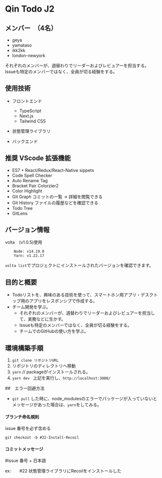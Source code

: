 # Qin Todo J2

## メンバー　（4名）

- geya
- yamataso
- ikk2kk
- london-newyork

それぞれのメンバーが、週替わりでリーダーおよびレビュアーを担当する。
Issueも特定のメンバーではなく、全員が切る経験をする。

## 使用技術

- フロントエンド
  - TypeScript
  - Next.js
  - Tailwind CSS

- 状態管理ライブラリ

- バックエンド

## 推奨 VScode 拡張機能

- ES7 + React/Redux/React-Native sippets
- Code Spell Checker
- Auto Rename Tag
- Bracket Pair Colorzier2
- Color Highlight
- Git Graph コミットの一覧 → 詳細を閲覧できる
- Git History ファイルの履歴などを確認できる
- Todo Tree
- GitLens

## バージョン情報

volta　(v1.0.5)使用

```
    Node: v14.19.0 
    Yarn: v1.22.17
```
`volta list`でプロジェクトにインストールされたバージョンを確認できます。


## 目的と概要

- Todoリストを、興味のある技術を使って、スマートホン用アプリ・デスクトップ用のアプリをレスポンシブで作成する。
- チーム開発を学ぶ。
  - それぞれのメンバーが、週替わりでリーダーおよびレビュアーを担当して、実務などに生かす。
  - Issueも特定のメンバーではなく、全員が切る経験をする。
  - チームでのGitHubの使い方を学ぶ。 

## 環境構築手順

1. `git clone リポジトリURL`
2. リポジトリのディレクトリへ移動
3. `yarn` // packageがインストールされる。
4. `yarn dev `
   上記を実行し、`http://localhost:3000/`

##　エラー回避方法

- `git pull` した時に、node_modulesのエラーでパッケージが入っていないとメッセージがあった場合は、`yarn`をしてみる。

#### ブランチ命名規則

issue 番号を必ず含める

`git checkout -b #22-Install-Recoil`

#### コミットメッセージ

#issue 番号 + 日本語

ex:　　#22 状態管理ライブラリにRecoilをインストールした
